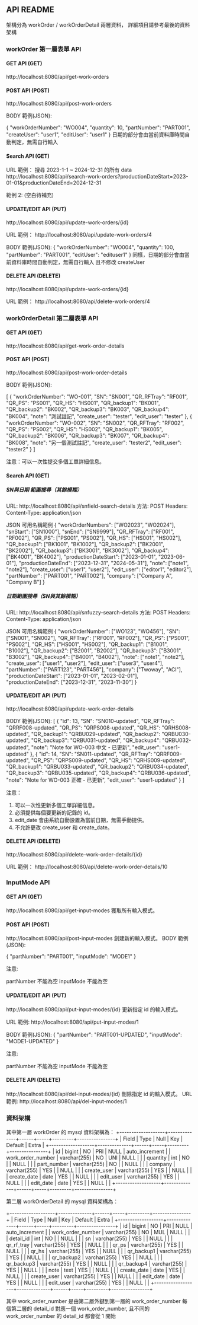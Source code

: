 ## API README

架構分為 workOrder / workOrderDetail 兩層資料，
詳細項目請參考最後的資料架構

### workOrder 第一層表單 API

#### GET API (GET)
http://localhost:8080/api/get-work-orders

#### POST API (POST)
http://localhost:8080/api/post-work-orders

BODY 範例(JSON):

{
  "workOrderNumber": "WO004",
  "quantity": 10,
  "partNumber": "PART001",
  "createUser": "user1",
  "editUser": "user1"
}
日期的部分會由當前資料庫時間自動判定，無需自行輸入

#### Search API (GET)
URL 範例：
搜尋 2023-1-1 ~ 2024-12-31 的所有 data
http://localhost:8080/api/search-work-orders?productionDateStart=2023-01-01&productionDateEnd=2024-12-31

範例 2:
(空白待補充)

#### UPDATE/EDIT API (PUT)
http://localhost:8080/api/update-work-orders/{id}

URL 範例：
http://localhost:8080/api/update-work-orders/4

BODY 範例(JSON):
{
  "workOrderNumber": "WO004",
  "quantity": 100,
  "partNumber": "PART001",
  "editUser": "edituser1"
}
同樣，日期的部分會由當前資料庫時間自動判定，無需自行輸入
且不修改 createUser

#### DELETE API (DELETE)
http://localhost:8080/api/update-work-orders/{id}

URL 範例：
http://localhost:8080/api/delete-work-orders/4


### workOrderDetail 第二層表單 API

#### GET API (GET)
http://localhost:8080/api/get-work-order-details

#### POST API (POST)

http://localhost:8080/api/post-work-order-details

BODY 範例(JSON):

[
  {
    "workOrderNumber": "WO-001",
    "SN": "SN001",
    "QR_RFTray": "RF001",
    "QR_PS": "PS001",
    "QR_HS": "HS001",
    "QR_backup1": "BK001",
    "QR_backup2": "BK002",
    "QR_backup3": "BK003",
    "QR_backup4": "BK004",
    "note": "測試註記",
    "create_user": "tester",
    "edit_user": "tester"
  },
  {
    "workOrderNumber": "WO-002",
    "SN": "SN002",
    "QR_RFTray": "RF002",
    "QR_PS": "PS002",
    "QR_HS": "HS002",
    "QR_backup1": "BK005",
    "QR_backup2": "BK006",
    "QR_backup3": "BK007",
    "QR_backup4": "BK008",
    "note": "另一個測試註記",
    "create_user": "tester2",
    "edit_user": "tester2"
  }
]

注意：可以一次性提交多個工單詳細信息。

#### Search API (GET)

##### SN與日期 範圍搜尋（其餘模糊）
URL: http://localhost:8080/api/snfield-search-details
方法: POST
Headers:
Content-Type: application/json

JSON 可用名稱範例
{
  "workOrderNumbers": ["WO2023", "WO2024"],
  "snStart": ["SN1000"],
  "snEnd": ["SN9999"],
  "QR_RFTray": ["RF001", "RF002"],
  "QR_PS": ["PS001", "PS002"],
  "QR_HS": ["HS001", "HS002"],
  "QR_backup1": ["BK1001", "BK1002"],
  "QR_backup2": ["BK2001", "BK2002"],
  "QR_backup3": ["BK3001", "BK3002"],
  "QR_backup4": ["BK4001", "BK4002"],
  "productionDateStart": ["2023-01-01", "2023-06-01"],
  "productionDateEnd": ["2023-12-31", "2024-05-31"],
  "note": ["note1", "note2"],
  "create_user": ["user1", "user2"],
  "edit_user": ["editor1", "editor2"],
  "partNumber": ["PART001", "PART002"],
  "company": ["Company A", "Company B"]
}

##### 日期範圍搜尋（SN與其餘模糊）
URL: http://localhost:8080/api/snfuzzy-search-details
方法: POST
Headers:
Content-Type: application/json

JSON 可用名稱範例
{
  "workOrderNumber": ["WO123", "WO456"],
  "SN": ["SN001", "SN002"],
  "QR_RFTray": ["RF001", "RF002"],
  "QR_PS": ["PS001", "PS002"],
  "QR_HS": ["HS001", "HS002"],
  "QR_backup1": ["B1001", "B1002"],
  "QR_backup2": ["B2001", "B2002"],
  "QR_backup3": ["B3001", "B3002"],
  "QR_backup4": ["B4001", "B4002"],
  "note": ["note1", "note2"],
  "create_user": ["user1", "user2"],
  "edit_user": ["user3", "user4"],
  "partNumber": ["PART123", "PART456"],
  "company": ["Twoway", "ACI"],
  "productionDateStart": ["2023-01-01", "2023-02-01"],
  "productionDateEnd": ["2023-12-31", "2023-11-30"]
}

#### UPDATE/EDIT API (PUT)

http://localhost:8080/api/update-work-order-details

BODY 範例(JSON):
[
  {
    "id": 13,
    "SN": "SN010-updated",
    "QR_RFTray": "QRRF008-updated",
    "QR_PS": "QRPS008-updated",
    "QR_HS": "QRHS008-updated",
    "QR_backup1": "QRBU029-updated",
    "QR_backup2": "QRBU030-updated",
    "QR_backup3": "QRBU031-updated",
    "QR_backup4": "QRBU032-updated",
    "note": "Note for WO-003 中文 - 已更新",
    "edit_user": "user1-updated"
  },
  {
    "id": 14,
    "SN": "SN011-updated",
    "QR_RFTray": "QRRF009-updated",
    "QR_PS": "QRPS009-updated",
    "QR_HS": "QRHS009-updated",
    "QR_backup1": "QRBU033-updated",
    "QR_backup2": "QRBU034-updated",
    "QR_backup3": "QRBU035-updated",
    "QR_backup4": "QRBU036-updated",
    "note": "Note for WO-003 正確 - 已更新",
    "edit_user": "user1-updated"
  }
]

注意：

1. 可以一次性更新多個工單詳細信息。
2. 必須提供每個要更新的記錄的 id。
3. edit_date 會由系統自動設置為當前日期，無需手動提供。
4. 不允許更改 create_user 和 create_date。

#### DELETE API (DELETE)
http://localhost:8080/api/delete-work-order-details/{id}

URL 範例：
http://localhost:8080/api/delete-work-order-details/10


### InputMode API

#### GET API (GET)
http://localhost:8080/api/get-input-modes
獲取所有輸入模式。

#### POST API (POST)
http://localhost:8080/api/post-input-modes
創建新的輸入模式。
BODY 範例(JSON):

{
  "partNumber": "PART001",
  "inputMode": "MODE1"
}

注意:

partNumber 不能為空
inputMode 不能為空


#### UPDATE/EDIT API (PUT)

http://localhost:8080/api/put-input-modes/{id}
更新指定 id 的輸入模式。

URL 範例:
http://localhost:8080/api/put-input-modes/1

BODY 範例(JSON):
{
  "partNumber": "PART001-UPDATED",
  "inputMode": "MODE1-UPDATED"
}

注意:

partNumber 不能為空
inputMode 不能為空

#### DELETE API (DELETE)
http://localhost:8080/api/del-input-modes/{id}
刪除指定 id 的輸入模式。
URL 範例:
http://localhost:8080/api/del-input-modes/1


### 資料架構
其中第一層 workOrder 的 mysql 資料架構為：
+-------------------+--------------+------+-----+---------+----------------+
| Field             | Type         | Null | Key | Default | Extra          |
+-------------------+--------------+------+-----+---------+----------------+
| id                | bigint       | NO   | PRI | NULL    | auto_increment |
| work_order_number | varchar(255) | NO   | UNI | NULL    |                |
| quantity          | int          | NO   |     | NULL    |                |
| part_number       | varchar(255) | NO   |     | NULL    |                |
| company           | varchar(255) | YES  |     | NULL    |                |
| create_user       | varchar(255) | YES  |     | NULL    |                |
| create_date       | date         | YES  |     | NULL    |                |
| edit_user         | varchar(255) | YES  |     | NULL    |                |
| edit_date         | date         | YES  |     | NULL    |                |
+-------------------+--------------+------+-----+---------+----------------+

第二層 workOrderDetail 的 mysql 資料架構為：

+-------------------+--------------+------+-----+---------+----------------+
| Field             | Type         | Null | Key | Default | Extra          |
+-------------------+--------------+------+-----+---------+----------------+
| id                | bigint       | NO   | PRI | NULL    | auto_increment |
| work_order_number | varchar(255) | NO   | MUL | NULL    |                |
| detail_id         | int          | NO   |     | NULL    |                |
| sn                | varchar(255) | YES  |     | NULL    |                |
| qr_rf_tray        | varchar(255) | YES  |     | NULL    |                |
| qr_ps             | varchar(255) | YES  |     | NULL    |                |
| qr_hs             | varchar(255) | YES  |     | NULL    |                |
| qr_backup1        | varchar(255) | YES  |     | NULL    |                |
| qr_backup2        | varchar(255) | YES  |     | NULL    |                |
| qr_backup3        | varchar(255) | YES  |     | NULL    |                |
| qr_backup4        | varchar(255) | YES  |     | NULL    |                |
| note              | text         | YES  |     | NULL    |                |
| create_date       | date         | YES  |     | NULL    |                |
| create_user       | varchar(255) | YES  |     | NULL    |                |
| edit_date         | date         | YES  |     | NULL    |                |
| edit_user         | varchar(255) | YES  |     | NULL    |                |
+-------------------+--------------+------+-----+---------+----------------+

其中  work_order_number 是由第二層外鍵到第一層的  work_order_number
每個第二層的 detail_id 對應一個 work_order_number,
且不同的 work_order_number 的 detail_id 都會從 1 開始
